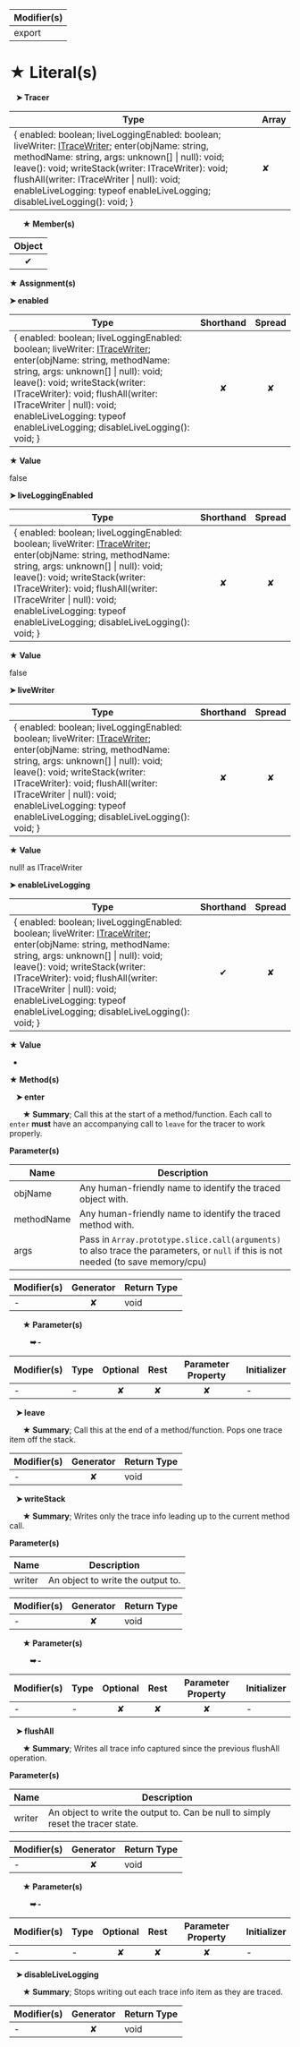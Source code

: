 | Modifier(s)                            |
|----------------------------------------|
| export |

# &#9733; Literal(s)

&nbsp;&nbsp; **&#10148; Tracer**

| Type                        | Array                           |
|-----------------------------|---------------------------------|
| { enabled: boolean; liveLoggingEnabled: boolean; liveWriter: [ITraceWriter](/kernel/interface/reporter/itracewriter.md); enter(objName: string, methodName: string, args: unknown[] &#124; null): void; leave(): void; writeStack(writer: ITraceWriter): void; flushAll(writer: ITraceWriter &#124; null): void; enableLiveLogging: typeof enableLiveLogging; disableLiveLogging(): void; } | ✘ |

&nbsp;&nbsp;&nbsp;&nbsp;&nbsp; **&#9733; Member(s)**

| Object                        |
|:-----------------------------:|
| ✔ |

**&#9733; Assignment(s)**

**&#10148; enabled**

| Type                      | Shorthand                         | Spread                        |
|---------------------------|:---------------------------------:|:-----------------------------:|
| { enabled: boolean; liveLoggingEnabled: boolean; liveWriter: [ITraceWriter](/kernel/interface/reporter/itracewriter.md); enter(objName: string, methodName: string, args: unknown[] &#124; null): void; leave(): void; writeStack(writer: ITraceWriter): void; flushAll(writer: ITraceWriter &#124; null): void; enableLiveLogging: typeof enableLiveLogging; disableLiveLogging(): void; } | ✘  | ✘ |

**&#9733; Value**

false

**&#10148; liveLoggingEnabled**

| Type                      | Shorthand                         | Spread                        |
|---------------------------|:---------------------------------:|:-----------------------------:|
| { enabled: boolean; liveLoggingEnabled: boolean; liveWriter: [ITraceWriter](/kernel/interface/reporter/itracewriter.md); enter(objName: string, methodName: string, args: unknown[] &#124; null): void; leave(): void; writeStack(writer: ITraceWriter): void; flushAll(writer: ITraceWriter &#124; null): void; enableLiveLogging: typeof enableLiveLogging; disableLiveLogging(): void; } | ✘  | ✘ |

**&#9733; Value**

false

**&#10148; liveWriter**

| Type                      | Shorthand                         | Spread                        |
|---------------------------|:---------------------------------:|:-----------------------------:|
| { enabled: boolean; liveLoggingEnabled: boolean; liveWriter: [ITraceWriter](/kernel/interface/reporter/itracewriter.md); enter(objName: string, methodName: string, args: unknown[] &#124; null): void; leave(): void; writeStack(writer: ITraceWriter): void; flushAll(writer: ITraceWriter &#124; null): void; enableLiveLogging: typeof enableLiveLogging; disableLiveLogging(): void; } | ✘  | ✘ |

**&#9733; Value**

null! as ITraceWriter

**&#10148; enableLiveLogging**

| Type                      | Shorthand                         | Spread                        |
|---------------------------|:---------------------------------:|:-----------------------------:|
| { enabled: boolean; liveLoggingEnabled: boolean; liveWriter: [ITraceWriter](/kernel/interface/reporter/itracewriter.md); enter(objName: string, methodName: string, args: unknown[] &#124; null): void; leave(): void; writeStack(writer: ITraceWriter): void; flushAll(writer: ITraceWriter &#124; null): void; enableLiveLogging: typeof enableLiveLogging; disableLiveLogging(): void; } | ✔  | ✘ |

**&#9733; Value**

-

**&#9733; Method(s)**

&nbsp;&nbsp; **&#10148; enter**

&nbsp;&nbsp;&nbsp;&nbsp;&nbsp; **&#9733; Summary**;
Call this at the start of a method/function.
Each call to `enter` **must** have an accompanying call to `leave` for the tracer to work properly.

**Parameter(s)**

| Name       | Description                                                                                                                         |
| ---------- | ----------------------------------------------------------------------------------------------------------------------------------- |
| objName    |  Any human-friendly name to identify the traced object with.                                                                        |
| methodName |  Any human-friendly name to identify the traced method with.                                                                        |
| args       |  Pass in `Array.prototype.slice.call(arguments)` to also trace the parameters, or `null` if this is not needed (to save memory/cpu) |

| Modifier(s)                              | Generator                          | Return Type                       |
|------------------------------------------|:----------------------------------:|-----------------------------------|
| - | ✘ | void |

&nbsp;&nbsp;&nbsp;&nbsp;&nbsp; **&#9733; Parameter(s)**

&nbsp;&nbsp;&nbsp;&nbsp;&nbsp;&nbsp;&nbsp;&nbsp; _**&#10149; -**_

| Modifier(s)                              | Type                        | Optional                           | Rest                          | Parameter Property                          | Initializer                       |
|------------------------------------------|-----------------------------|:----------------------------------:|:-----------------------------:|:-------------------------------------------:|-----------------------------------|
| - | - | ✘  | ✘ | ✘ | - |

&nbsp;&nbsp; **&#10148; leave**

&nbsp;&nbsp;&nbsp;&nbsp;&nbsp; **&#9733; Summary**;
Call this at the end of a method/function. Pops one trace item off the stack.

| Modifier(s)                              | Generator                          | Return Type                       |
|------------------------------------------|:----------------------------------:|-----------------------------------|
| - | ✘ | void |

&nbsp;&nbsp; **&#10148; writeStack**

&nbsp;&nbsp;&nbsp;&nbsp;&nbsp; **&#9733; Summary**;
Writes only the trace info leading up to the current method call.

**Parameter(s)**

| Name   | Description                        |
| ------ | ---------------------------------- |
| writer |  An object to write the output to. |

| Modifier(s)                              | Generator                          | Return Type                       |
|------------------------------------------|:----------------------------------:|-----------------------------------|
| - | ✘ | void |

&nbsp;&nbsp;&nbsp;&nbsp;&nbsp; **&#9733; Parameter(s)**

&nbsp;&nbsp;&nbsp;&nbsp;&nbsp;&nbsp;&nbsp;&nbsp; _**&#10149; -**_

| Modifier(s)                              | Type                        | Optional                           | Rest                          | Parameter Property                          | Initializer                       |
|------------------------------------------|-----------------------------|:----------------------------------:|:-----------------------------:|:-------------------------------------------:|-----------------------------------|
| - | - | ✘  | ✘ | ✘ | - |

&nbsp;&nbsp; **&#10148; flushAll**

&nbsp;&nbsp;&nbsp;&nbsp;&nbsp; **&#9733; Summary**;
Writes all trace info captured since the previous flushAll operation.

**Parameter(s)**

| Name   | Description                                                                      |
| ------ | -------------------------------------------------------------------------------- |
| writer |  An object to write the output to. Can be null to simply reset the tracer state. |

| Modifier(s)                              | Generator                          | Return Type                       |
|------------------------------------------|:----------------------------------:|-----------------------------------|
| - | ✘ | void |

&nbsp;&nbsp;&nbsp;&nbsp;&nbsp; **&#9733; Parameter(s)**

&nbsp;&nbsp;&nbsp;&nbsp;&nbsp;&nbsp;&nbsp;&nbsp; _**&#10149; -**_

| Modifier(s)                              | Type                        | Optional                           | Rest                          | Parameter Property                          | Initializer                       |
|------------------------------------------|-----------------------------|:----------------------------------:|:-----------------------------:|:-------------------------------------------:|-----------------------------------|
| - | - | ✘  | ✘ | ✘ | - |

&nbsp;&nbsp; **&#10148; disableLiveLogging**

&nbsp;&nbsp;&nbsp;&nbsp;&nbsp; **&#9733; Summary**;
Stops writing out each trace info item as they are traced.

| Modifier(s)                              | Generator                          | Return Type                       |
|------------------------------------------|:----------------------------------:|-----------------------------------|
| - | ✘ | void |